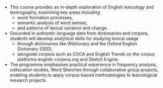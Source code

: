 - This course provides an in-depth exploration of English lexicology and lexicography, examining key areas including 
    - word-formation processes, 
    - semantic analysis of word senses, 
    - and patterns of lexical variation and change. 
- Grounded in authentic language data from dictionaries and corpora, students will develop analytical skills for studying lexical usage 
    - through dictionaries like Wiktionary and the Oxford English Dictionary (OED), 
    - alongside corpora such as COCA and English Trends on the corpus platforms english-corpora.org and Sketch Engine. 
- The programme emphasises practical experience in frequency analysis, collocation studies, Word Sketches through collaborative group projects, enabling students to apply corpus-based methodologies to lexicological research projects.

